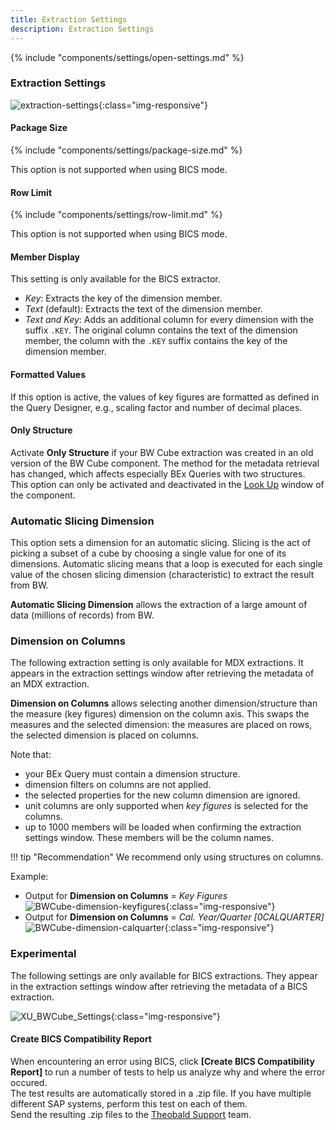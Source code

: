```yaml
---
title: Extraction Settings
description: Extraction Settings
---
```


{% include "components/settings/open-settings.md"  %}

### Extraction Settings

![extraction-settings](../../assets/images/documentation/components/bwcube/extraction-settings.png){:class="img-responsive"}

#### Package Size

{% include "components/settings/package-size.md"  %}

This option is not supported when using BICS mode.

#### Row Limit
{% include "components/settings/row-limit.md"  %}

This option is not supported when using BICS mode.

#### Member Display
This setting is only available for the BICS extractor.
- *Key*: Extracts the key of the dimension member.<br>
- *Text* (default): Extracts the text of the dimension member.<br>
- *Text and Key*: Adds an additional column for every dimension with the suffix `.KEY`. 
The original column contains the text of the dimension member, the column with the `.KEY` suffix contains the key of the dimension member.

#### Formatted Values

If this option is active, the values of key figures are formatted as defined in the Query Designer, e.g., scaling factor and number of decimal places.

#### Only Structure

Activate **Only Structure** if your BW Cube extraction was created in an old version of the BW Cube component.
The method for the metadata retrieval has changed, which affects especially BEx Queries with two structures.<br>
This option can only be activated and deactivated in the [Look Up](index.md/#look-up-a-bw-cube-or-query) window of the component.

### Automatic Slicing Dimension

This option sets a dimension for an automatic slicing. 
Slicing is the act of picking a subset of a cube by choosing a single value for one of its dimensions. 
Automatic slicing means that a loop is executed for each single value of the chosen slicing dimension (characteristic) to extract the result from BW. 

**Automatic Slicing Dimension** allows the extraction of a large amount of data (millions of records) from BW.

### Dimension on Columns

The following extraction setting is only available for MDX extractions. 
It appears in the extraction settings window after retrieving the metadata of an MDX extraction.<br>

**Dimension on Columns** allows selecting another dimension/structure than the measure (key figures) dimension on the column axis. 
This swaps the measures and the selected dimension: the measures are placed on rows, the selected dimension is placed on columns.

Note that:
- your BEx Query must contain a dimension structure.
- dimension filters on columns are not applied.
- the selected properties for the new column dimension are ignored.
- unit columns are only supported when *key figures* is selected for the columns.
- up to 1000 members will be loaded when confirming the extraction settings window. These members will be the column names.

!!! tip "Recommendation" 
	We recommend only using structures on columns.

Example:
- Output for **Dimension on Columns** = *Key Figures*<br>
![BWCube-dimension-keyfigures](../../assets/images/documentation/components/bwcube/Cube-keyfigures.png){:class="img-responsive"}
- Output for **Dimension on Columns** = *Cal. Year/Quarter [0CALQUARTER]*<br>
![BWCube-dimension-calquarter](../../assets/images/documentation/components/bwcube/Cube-calyear.png){:class="img-responsive"}


### Experimental

The following settings are only available for BICS extractions. 
They appear in the extraction settings window after retrieving the metadata of a BICS extraction.

![XU_BWCube_Settings](../../assets/images/documentation/components/bwcube/extraction-settings-experimental.png){:class="img-responsive"}


#### Create BICS Compatibility Report

When encountering an error using BICS, click **[Create BICS Compatibility Report]** to run a number of tests to help us analyze why and where the error occured.<br>
The test results are automatically stored in a .zip file.
If you have multiple different SAP systems, perform this test on each of them. <br>
Send the resulting .zip files to the [Theobald Support](https://support.theobald-software.com) team.